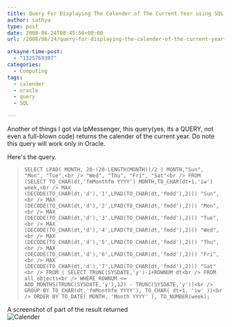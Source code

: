 ```yaml
---
title: Query For Displaying The Calender of The Current Year using SQL
author: sathya
type: post
date: 2008-06-24T08:45:56+00:00
url: /2008/06/24/query-for-displaying-the-calender-of-the-current-year-using-sql/

arkayne-time-post:
  - "1325769397"
categories:
  - Computing
tags:
  - calender
  - oracle
  - query
  - SQL

---
```

Another of things I got via IpMessenger, this query(yes, its a QUERY, not even a full-blown code) returns the calender of the current year. Do note this query will work only in Oracle.

Here's the query.  
<!--more-->

> `SELECT LPAD( MONTH, 20-(20-LENGTH(MONTH))/2 ) MONTH,"Sun", "Mon", "Tue",<br />
"Wed", "Thu", "Fri", "Sat"<br />
FROM (SELECT TO_CHAR(dt,'fmMonthfm YYYY') MONTH,TO_CHAR(dt+1,'iw') week,<br />
MAX (DECODE(TO_CHAR(dt,'d'),'1',LPAD(TO_CHAR(dt,'fmdd'),2))) "Sun",<br />
MAX (DECODE(TO_CHAR(dt,'d'),'2',LPAD(TO_CHAR(dt,'fmdd'),2))) "Mon",<br />
MAX (DECODE(TO_CHAR(dt,'d'),'3',LPAD(TO_CHAR(dt,'fmdd'),2))) "Tue",<br />
MAX (DECODE(TO_CHAR(dt,'d'),'4',LPAD(TO_CHAR(dt,'fmdd'),2))) "Wed",<br />
MAX (DECODE(TO_CHAR(dt,'d'),'5',LPAD(TO_CHAR(dt,'fmdd'),2))) "Thu",<br />
MAX (DECODE(TO_CHAR(dt,'d'),'6',LPAD(TO_CHAR(dt,'fmdd'),2))) "Fri",<br />
MAX (DECODE(TO_CHAR(dt,'d'),'7',LPAD(TO_CHAR(dt,'fmdd'),2))) "Sat"<br />
FROM ( SELECT TRUNC(SYSDATE,'y')-1+ROWNUM dt<br />
FROM all_objects<br />
WHERE ROWNUM <= ADD_MONTHS(TRUNC(SYSDATE,'y'),12) - TRUNC(SYSDATE,'y'))<br />
GROUP BY TO_CHAR(dt,'fmMonthfm YYYY'), TO_CHAR( dt+1, 'iw' ))<br />
ORDER BY TO_DATE( MONTH, 'Month YYYY' ), TO_NUMBER(week);`

A screenshot of part of the result returned  
![Calender][1]  


 [1]: https://img46.imageshack.us/img46/3879/calenderpngeo2.png
